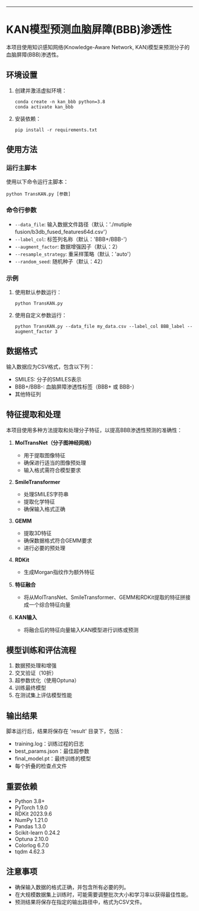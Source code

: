 ---

# KAN模型预测血脑屏障(BBB)渗透性

本项目使用知识感知网络(Knowledge-Aware Network, KAN)模型来预测分子的血脑屏障(BBB)渗透性。

## 环境设置

1. 创建并激活虚拟环境：
   ```
   conda create -n kan_bbb python=3.8
   conda activate kan_bbb
   ```

2. 安装依赖：
   ```
   pip install -r requirements.txt
   ```

## 使用方法

### 运行主脚本

使用以下命令运行主脚本：

```
python TransKAN.py [参数]
```

### 命令行参数

- `--data_file`: 输入数据文件路径（默认：'./mutiple fusion/b3db_fused_features64d.csv'）
- `--label_col`: 标签列名称（默认：'BBB+/BBB-'）
- `--augment_factor`: 数据增强因子（默认：2）
- `--resample_strategy`: 重采样策略（默认：'auto'）
- `--random_seed`: 随机种子（默认：42）

### 示例

1. 使用默认参数运行：
   ```
   python TransKAN.py
   ```

2. 使用自定义参数运行：
   ```
   python TransKAN.py --data_file my_data.csv --label_col BBB_label --augment_factor 3
   ```

## 数据格式

输入数据应为CSV格式，包含以下列：
- SMILES: 分子的SMILES表示
- BBB+/BBB-: 血脑屏障渗透性标签（BBB+ 或 BBB-）
- 其他特征列

## 特征提取和处理

本项目使用多种方法提取和处理分子特征，以提高BBB渗透性预测的准确性：

1. **MolTransNet（分子图神经网络）**
   - 用于提取图像特征
   - 确保进行适当的图像预处理
   - 输入格式需符合模型要求

2. **SmileTransformer**
   - 处理SMILES字符串
   - 提取化学特征
   - 确保输入格式正确

3. **GEMM**
   - 提取3D特征
   - 确保数据格式符合GEMM要求
   - 进行必要的预处理

4. **RDKit**
   - 生成Morgan指纹作为额外特征

5. **特征融合**
   - 将从MolTransNet、SmileTransformer、GEMM和RDKit提取的特征拼接成一个综合特征向量

6. **KAN输入**
   - 将融合后的特征向量输入KAN模型进行训练或预测

## 模型训练和评估流程

1. 数据预处理和增强
2. 交叉验证（10折）
3. 超参数优化（使用Optuna）
4. 训练最终模型
5. 在测试集上评估模型性能

## 输出结果

脚本运行后，结果将保存在 'result' 目录下，包括：
- training.log：训练过程的日志
- best_params.json：最佳超参数
- final_model.pt：最终训练的模型
- 每个折叠的检查点文件

## 重要依赖

- Python 3.8+
- PyTorch 1.9.0
- RDKit 2023.9.6
- NumPy 1.21.0
- Pandas 1.3.0
- Scikit-learn 0.24.2
- Optuna 2.10.0
- Colorlog 6.7.0
- tqdm 4.62.3

## 注意事项

- 确保输入数据的格式正确，并包含所有必要的列。
- 在大规模数据集上训练时，可能需要调整批次大小和学习率以获得最佳性能。
- 预测结果将保存在指定的输出路径中，格式为CSV文件。

